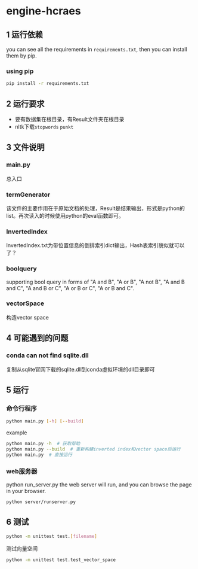 # engine-hcraes
## 1 运行依赖
you can see all the requirements in `requirements.txt`, then you can install them by pip.
### using pip
```bash
pip install -r requirements.txt
```

## 2 运行要求

* 要有数据集在根目录，有Result文件夹在根目录
* nltk下载`stopwords` `punkt`

## 3 文件说明
### main.py

总入口

### termGenerator

该文件的主要作用在于原始文档的处理，Result是结果输出，形式是python的list。再次读入的时候使用python的eval函数即可。

### InvertedIndex

InvertedIndex.txt为带位置信息的倒排索引dict输出，Hash表索引貌似就可以了？

### boolquery
supporting bool query in forms of "A and B", "A or B", "A not B", "A and B and C", "A and B or C", "A or B or C", "A or B and C".

### vectorSpace
构造vector space

## 4 可能遇到的问题
### conda can not find sqlite.dll
复制从sqlite官网下载的sqlite.dll到conda虚拟环境的dll目录即可

## 5 运行
### 命令行程序
```bash
python main.py [-h] [--build]
```
example
```bash
python main.py -h  # 获取帮助
python main.py --build  # 重新构建inverted index和vector space后运行
python main.py  # 直接运行
```

### web服务器
python run_server.py
the web server will run, and you can browse the page in your browser.

```bash
python server/runserver.py
```

## 6 测试
```bash
python -m unittest test.[filename]
```

测试向量空间
```bash
python -m unittest test.test_vector_space
```